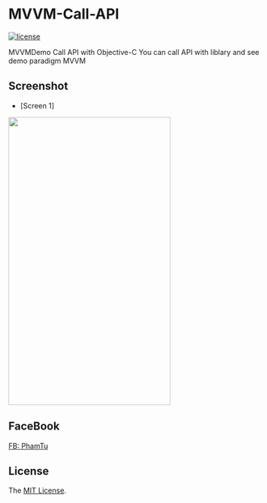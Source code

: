# MVVM-Call-API

[![license](https://img.shields.io/github/license/mashape/apistatus.svg)](LICENSE)

MVVMDemo Call API with Objective-C
You can call API with liblary and see demo paradigm MVVM


## Screenshot

- [Screen 1]

<img  src="https://www.facebook.com/photo/?fbid=1868907229936850&set=a.426802700813984" width="320" height="570">


## FaceBook
[FB: PhamTu](https://www.facebook.com/pham.tu.568089/)

## License

The [MIT License](LICENSE).
